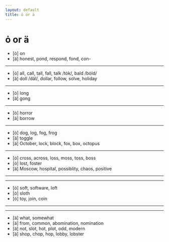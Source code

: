 ```yaml
---
layout: default
title: ȯ or ä
---
```


# ȯ or ä

* [ȯ] on
* [ä] honest, pond, respond, fond, con-

---

* [ȯ] all, call, tall, fall, talk /tȯk/, bald /bȯld/
* [ä] doll /däl/, dollar, follow, solve, holiday

---

* [ȯ] long
* [ä] gong

---

* [ȯ] horror
* [ä] borrow

---

* [ȯ] dog, log, fog, frog
* [ä] toggle
* [ä] October, lock, block, fox, box, octopus

---

* [ȯ] cross, across, loss, moss, toss, boss
* [ȯ] lost, foster
* [ä] Moscow, hospital, possiblity, chaos, positive

---
---

* [ȯ] soft, software, loft
* [ȯ] sloth
* [ȯ] toy, join, coin

---
---

* [ä] what, somewhat
* [ä] from, common, abomination, nomination
* [ä] not, slot, hot, plot, odd, modern
* [ä] shop, chop, hop, lobby, lobster

